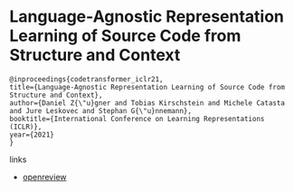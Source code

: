 # Language-Agnostic Representation Learning of Source Code from Structure and Context

```
@inproceedings{codetransformer_iclr21,
title={Language-Agnostic Representation Learning of Source Code from Structure and Context},
author={Daniel Z{\"u}gner and Tobias Kirschstein and Michele Catasta and Jure Leskovec and Stephan G{\"u}nnemann},
booktitle={International Conference on Learning Representations (ICLR)},
year={2021}
}
```

links
- [openreview](https://openreview.net/forum?id=Xh5eMZVONGF)
